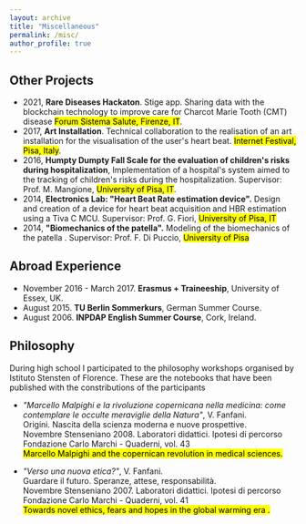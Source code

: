 ```yaml
---
layout: archive
title: "Miscellaneous"
permalink: /misc/
author_profile: true
---
```


## Other Projects

 * 2021, __Rare Diseases Hackaton__. Stige app. Sharing data with the blockchain technology to improve care for Charcot
   Marie Tooth (CMT) disease <mark>Forum Sistema Salute, Firenze, IT</mark>.
 * 2017, __Art Installation__. Technical collaboration to the realisation of an art installation for the visualisation
   of the user's heart beat. <mark>Internet Festival, Pisa, Italy</mark>.
 * 2016, __Humpty Dumpty Fall Scale for the evaluation of children's risks during hospitalization__, Implementation of a
   hospital's system aimed to the tracking of children's risks during the hospitalization. Supervisor: Prof. M.
   Mangione, <mark>University of Pisa, IT</mark>.
 * 2014, __Electronics Lab: "Heart Beat Rate estimation device".__  Design and creation of a device for heart beat
   acquisition and HBR estimation using a Tiva C MCU. Supervisor: Prof. G. Fiori, <mark>University of Pisa, IT</mark>
 * 2014, __"Biomechanics of the patella".__  Modeling of the biomechanics of the patella . Supervisor: Prof. F. Di Puccio, <mark>University of Pisa</mark>

## Abroad Experience

 * November 2016 - March 2017. __Erasmus + Traineeship__, University of Essex, UK. 
 * August 2015. __TU Berlin Sommerkurs__, German Summer Course.
 * August 2006. __INPDAP English Summer Course__, Cork, Ireland.

## Philosophy

During high school I participated to the philosophy workshops organised by Istituto Stensten of Florence. These are the notebooks that have been published with the constributions of the participants

 * _"Marcello Malpighi e la rivoluzione copernicana nella medicina: come contemplare le occulte meraviglie della Natura"_,  V. Fanfani.     
Origini. Nascita della scienza moderna e nuove prospettive.  
Novembre Stenseniano 2008. Laboratori didattici. Ipotesi di percorso  
Fondazione Carlo Marchi - Quaderni, vol. 43  
   <mark>Marcello Malpighi and the copernican revolution in medical sciences.</mark>
  
 * _"Verso una nuova etica?"_, V. Fanfani.    
Guardare il futuro. Speranze, attese, responsabilità.   
Novembre Stenseniano 2007. Laboratori didattici. Ipotesi di percorso    
Fondazione Carlo Marchi - Quaderni, vol. 41     
     <mark>Towards novel ethics, fears and hopes in the global warming era .</mark>


